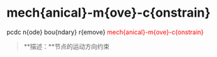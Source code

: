 # mech{anical}-m{ove}-c{onstrain}
pcdc n{ode} bou{ndary} r{emove} <span style='color: red;'>mech{anical}-m{ove}-c{onstrain}</span>
> **描述：**节点的运动方向约束

